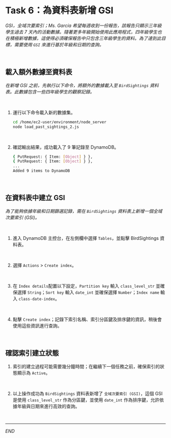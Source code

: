 # Task 6：為資料表新增 GSI

_GSI，全域次要索引；Ms. García 希望每週收到一份報告，該報告只顯示三年級學生過去 7 天內的活動數據。隨著更多年級開始使用此應用程式，四年級學生也在積極新增數據，這使得必須確保報告中只包含三年級學生的資料。為了達到此目標，需要使用 `GSI` 來進行基於年級和日期的查詢。_

<br>

## 載入額外數據至資料表

_在新增 GSI 之前，先執行以下命令，將額外的數據載入至 `BirdSightings` 資料表。此數據包含一些四年級學生的觀察記錄。_

<br>

1. 運行以下命令載入新的數據集。

    ```bash
    cd /home/ec2-user/environment/node_server
    node load_past_sightings_2.js
    ```

<br>

2. 確認輸出結果，成功載入了 9 筆記錄至 DynamoDB。

    ```bash
    { PutRequest: { Item: [Object] } },
    { PutRequest: { Item: [Object] } },
    ...
    Added 9 items to DynamoDB
    ```

<br>

## 在資料表中建立 GSI

_為了能夠依據年級和日期篩選記錄，需在 `BirdSightings` 資料表上新增一個全域次要索引 (GSI)。_

<br>

1. 進入 DynamoDB 主控台，在左側欄中選擇 `Tables`，並點擊 BirdSightings 資料表。

<br>

2. 選擇 `Actions` > `Create index`。

<br>

3. 在 `Index details`配置以下設定，`Partition key` 輸入 `class_level_str` 並確保選擇 `String`；`Sort key` 輸入 `date_int` 並確保選擇 `Number`；`Index name` 輸入 `class-date-index`。

<br>

4. 點擊 `Create index`；記錄下索引名稱、索引分區鍵及排序鍵的資訊，稍後會使用這些資訊進行查詢。

<br>

## 確認索引建立狀態

1. 索引的建立過程可能需要幾分鐘時間；在繼續下一個任務之前，確保索引的狀態顯示為 `Active`。

<br>

2. 以上操作成功為 `BirdSightings` 資料表新增了 `全域次要索引 (GSI)`，這個 GSI 是使用 `class_level_str` 作為分區鍵，並使用 `date_int` 作為排序鍵，允許依據年級與日期來進行高效的查詢。

<br>

___

_END_